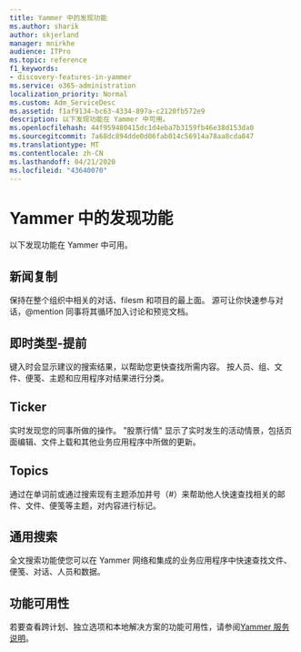 ```yaml
---
title: Yammer 中的发现功能
ms.author: sharik
author: skjerland
manager: mnirkhe
audience: ITPro
ms.topic: reference
f1_keywords:
- discovery-features-in-yammer
ms.service: o365-administration
localization_priority: Normal
ms.custom: Adm_ServiceDesc
ms.assetid: f1af9134-bc63-4334-897a-c2120fb572e9
description: 以下发现功能在 Yammer 中可用。
ms.openlocfilehash: 44f959480415dc1d4eba7b3159fb46e38d153da0
ms.sourcegitcommit: 7a68dc894dde0d06fab014c56914a78aa8cda847
ms.translationtype: MT
ms.contentlocale: zh-CN
ms.lasthandoff: 04/21/2020
ms.locfileid: "43640070"
---
```

# <a name="discovery-features-in-yammer"></a>Yammer 中的发现功能

以下发现功能在 Yammer 中可用。
  
## <a name="feeds"></a>新闻复制

保持在整个组织中相关的对话、filesm 和项目的最上面。 源可让你快速参与对话，@mention 同事将其循环加入讨论和预览文档。

## <a name="instant-type-ahead"></a>即时类型-提前

键入时会显示建议的搜索结果，以帮助您更快查找所需内容。 按人员、组、文件、便笺、主题和应用程序对结果进行分类。
    
## <a name="ticker"></a>Ticker

实时发现您的同事所做的操作。 "股票行情" 显示了实时发生的活动情景，包括页面编辑、文件上载和其他业务应用程序中所做的更新。
  
## <a name="topics"></a>Topics

通过在单词前或通过搜索现有主题添加井号（#）来帮助他人快速查找相关的邮件、文件、便笺等主题，对内容进行标记。
  
## <a name="universal-search"></a>通用搜索

全文搜索功能使您可以在 Yammer 网络和集成的业务应用程序中快速查找文件、便笺、对话、人员和数据。
  
## <a name="feature-availability"></a>功能可用性

若要查看跨计划、独立选项和本地解决方案的功能可用性，请参阅[Yammer 服务说明](yammer-service-description.md)。
  
  
